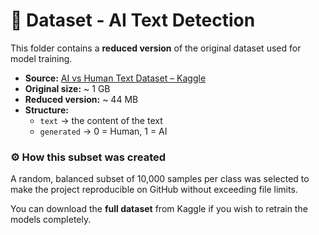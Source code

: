 # 🧮 Dataset - AI Text Detection

This folder contains a **reduced version** of the original dataset used for model training.

- **Source:** [AI vs Human Text Dataset – Kaggle](https://www.kaggle.com/datasets/shanegerami/ai-vs-human-text)
- **Original size:** ~ 1 GB
- **Reduced version:** ~ 44 MB
- **Structure:**
  - `text` → the content of the text
  - `generated` → 0 = Human, 1 = AI

### ⚙️ How this subset was created
A random, balanced subset of 10,000 samples per class was selected to make the project reproducible on GitHub without exceeding file limits.

You can download the **full dataset** from Kaggle if you wish to retrain the models completely.
